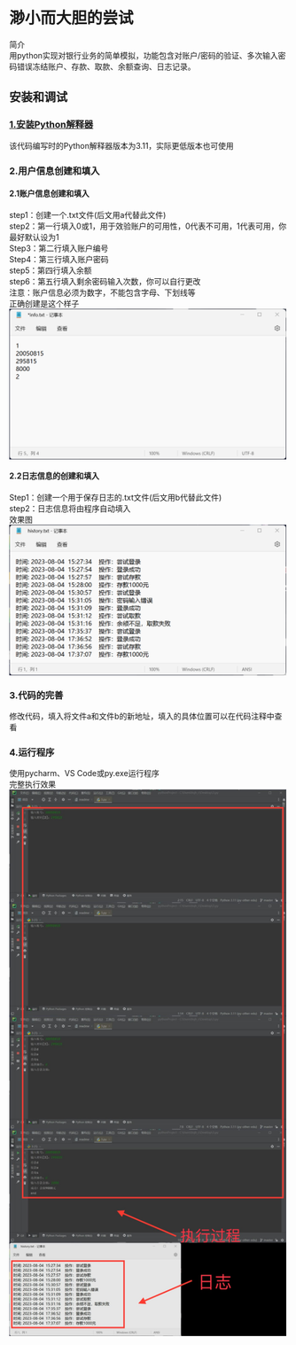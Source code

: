 # **渺小而大胆的尝试**
简介  
用python实现对银行业务的简单模拟，功能包含对账户/密码的验证、多次输入密码错误冻结账户、存款、取款、余额查询、日志记录。
## 安装和调试
### [1.安装Python解释器](https://www.python.org)
该代码编写时的Python解释器版本为3.11，实际更低版本也可使用
### 2.用户信息创建和填入
#### 2.1账户信息创建和填入
step1：创建一个.txt文件(后文用a代替此文件)    
step2：第一行填入0或1，用于效验账户的可用性，0代表不可用，1代表可用，你最好默认设为1  
Step3：第二行填入账户编号  
Step4：第三行填入账户密码  
step5：第四行填入余额  
step6：第五行填入剩余密码输入次数，你可以自行更改  
注意：账户信息必须为数字，不能包含字母、下划线等  
正确创建是这个样子  
<img src="./picture/1.png" width = "500" height = "" alt="示例1" align=center />
#### 2.2日志信息的创建和填入
Step1：创建一个用于保存日志的.txt文件(后文用b代替此文件)    
step2：日志信息将由程序自动填入  
效果图  
<img src="./picture/2.PNG" width = "500" height = "" alt="效果图2" align=center />
### 3.代码的完善
修改代码，填入将文件a和文件b的新地址，填入的具体位置可以在代码注释中查看
### 4.运行程序
使用pycharm、VS Code或py.exe运行程序  
完整执行效果  
<img src="./picture/3.JPG" width = "500" height = "" alt="效果图3" align=center />
